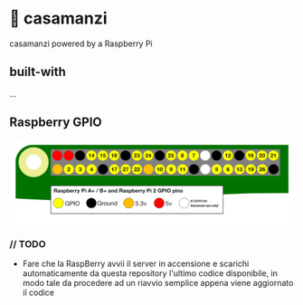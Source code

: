 # 🏡 casamanzi

casamanzi powered by a Raspberry Pi

## built-with

...

## Raspberry GPIO

![](client/public/images/gpio-numbers-pi2.png)

### // TODO

- Fare che la RaspBerry avvii il server in accensione e scarichi automaticamente da questa repository l'ultimo codice disponibile, in modo tale da procedere ad un riavvio semplice appena viene aggiornato il codice
